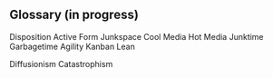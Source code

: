 ## Glossary (in progress)

Disposition
Active Form
Junkspace
Cool Media
Hot Media
Junktime
Garbagetime
Agility
Kanban
Lean

Diffusionism
Catastrophism